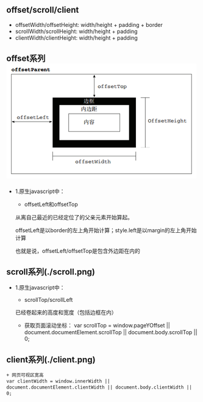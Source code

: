 ## offset/scroll/client

* offsetWidth/offsetHeight: width/height + padding + border
* scrollWidth/scrollHeight: width/height + padding
* clientWidth/clientHeight: width/height + padding



## offset系列 ![Alt text](./offset.png)
* 1.原生javascript中：
    + offsetLeft和offsetTop

    从离自己最近的已经定位了的父亲元素开始算起。

    offsetLeft是以border的左上角开始计算；style.left是以margin的左上角开始计算

    也就是说，offsetLeft/offsetTop是包含外边距在内的

## scroll系列(./scroll.png)
* 1.原生javascript中：
    + scrollTop/scrollLeft

    已经卷起来的高度和宽度（包括边框在内）
    + 获取页面滚动坐标：
    var scrollTop = window.pageYOffset || document.documentElement.scrollTop || document.body.scrollTop || 0;

## client系列(./client.png)
    + 网页可视区宽高
    var clientWidth = window.innerWidth || document.documentElement.clientWidth || document.body.clientWidth || 0;

